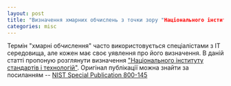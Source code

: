 ```yaml
---
layout: post
title: "Визначення хмарних обчислень з точки зору "Національного інституту стандартів і технологій""
categories: misc
---
```


Термін "хмарні обчислення" часто використовується спеціалістами з ІТ середовища, але кожен має своє уявлення про його визначення. В даній статті пропоную розглянути визначення ["Національного інституту стандартів і технологій"](https://uk.wikipedia.org/wiki/%D0%9D%D0%B0%D1%86%D1%96%D0%BE%D0%BD%D0%B0%D0%BB%D1%8C%D0%BD%D0%B8%D0%B9_%D1%96%D0%BD%D1%81%D1%82%D0%B8%D1%82%D1%83%D1%82_%D1%81%D1%82%D0%B0%D0%BD%D0%B4%D0%B0%D1%80%D1%82%D1%96%D0%B2_%D1%96_%D1%82%D0%B5%D1%85%D0%BD%D0%BE%D0%BB%D0%BE%D0%B3%D1%96%D1%97). Оригінал публікації можна знайти за посиланням -- [NIST Special Publication 800-145](https://nvlpubs.nist.gov/nistpubs/Legacy/SP/nistspecialpublication800-145.pdf)
